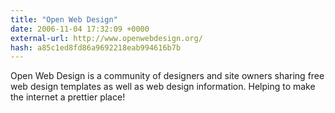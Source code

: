 ```yaml
---
title: "Open Web Design"
date: 2006-11-04 17:32:09 +0000
external-url: http://www.openwebdesign.org/
hash: a85c1ed8fd86a9692218eab994616b7b
---
```


Open Web Design is a community of designers and site owners sharing free web design templates as well as web design information. Helping to make the internet a prettier place!

